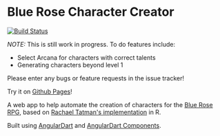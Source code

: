# Blue Rose Character Creator 

[![Build Status](https://travis-ci.org/emerssso/blue_rose_character_creator.svg?branch=master)](https://travis-ci.org/emerssso/blue_rose_character_creator)

*NOTE:* This is still work in progress. To do features include:
* Select Arcana for characters with correct talents
* Generating characters beyond level 1

Please enter any bugs or feature requests in the issue tracker!

Try it on [Github Pages](https://emerssso.github.io/blue_rose_character_creator/)!

A web app to help automate the creation of characters for the [Blue Rose RPG](https://blueroserpg.com/), 
based on [Rachael Tatman's implementation](https://github.com/rctatman/blue-rose-character-generator) in R.

Built using [AngularDart](https://webdev.dartlang.org/angular) and
[AngularDart Components](https://webdev.dartlang.org/components).
